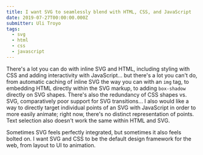```yaml
---
title: I want SVG to seamlessly blend with HTML, CSS, and JavaScript
date: 2019-07-27T00:00:00.000Z
submitter: Uli Troyo
tags:
  - svg
  - html
  - css
  - javascript
---
```


There's a lot you can do with inline SVG and HTML, including styling with CSS and adding interactivity with JavaScript… but there's a lot you can't do, from automatic caching of inline SVG the way you can with an `img` tag, to embedding HTML directly within the SVG markup, to adding `box-shadow` directly on SVG shapes. There's also the redundancy of CSS shapes vs. SVG, comparatively poor support for SVG transitions… I also would like a way to directly target individual points of an SVG with JavaScript in order to more easily animate; right now, there's no distinct representation of points. Text selection also doesn't work the same within HTML and SVG.

Sometimes SVG feels perfectly integrated, but sometimes it also feels bolted on. I want SVG and CSS to be the default design framework for the web, from layout to UI to animation.
